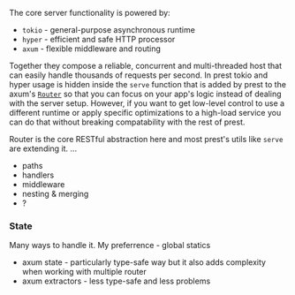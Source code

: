 The core server functionality is powered by:
* `tokio` - general-purpose asynchronous runtime
* `hyper` - efficient and safe HTTP processor
* `axum` - flexible middleware and routing

Together they compose a reliable, concurrent and multi-threaded host that can easily handle thousands of requests per second. In prest tokio and hyper usage is hidden inside the `serve` function that is added by prest to the axum's [`Router`](https://docs.rs/axum/latest/axum/struct.Router.html) so that you can focus on your app's logic instead of dealing with the server setup. However, if you want to get low-level control to use a different runtime or apply specific optimizations to a high-load service you can do that without breaking compatability with the rest of prest.

Router is the core RESTful abstraction here and most prest's utils like `serve` are extending it. ...

* paths
* handlers 
* middleware
* nesting & merging
* ?

### State 
Many ways to handle it. My preferrence - global statics

* axum state - particularly type-safe way but it also adds complexity when working with multiple router
* axum extractors - less type-safe and less problems


